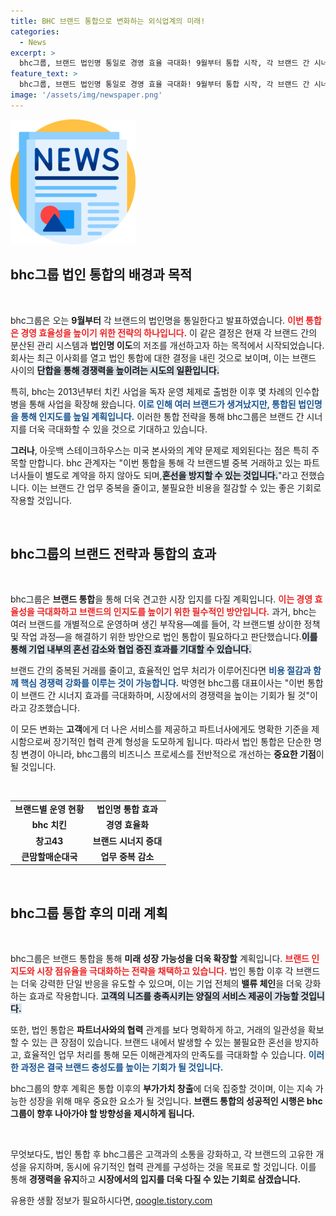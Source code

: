 ```yaml
---
title: BHC 브랜드 통합으로 변화하는 외식업계의 미래!
categories:
  - News
excerpt: >
  bhc그룹, 브랜드 법인명 통일로 경영 효율 극대화! 9월부터 통합 시작, 각 브랜드 간 시너지 효과 기대. 아웃백 제외, 파트너사 혼선 해소에 큰 기대!
feature_text: >
  bhc그룹, 브랜드 법인명 통일로 경영 효율 극대화! 9월부터 통합 시작, 각 브랜드 간 시너지 효과 기대. 아웃백 제외, 파트너사 혼선 해소에 큰 기대!
image: '/assets/img/newspaper.png'
---
```


<p><img src="/assets/img/newspaper.png" alt="kimp 속보" /></p>

<h2 data-ke-size="size26">bhc그룹 법인 통합의 배경과 목적</h2>

<p data-ke-size="size16">&nbsp;</p>

<p>bhc그룹은 오는 <strong>9월부터</strong> 각 브랜드의 법인명을 통일한다고 발표하였습니다. <b><span style="color: #ee2323;">이번 통합은 경영 효율성을 높이기 위한 전략의 하나입니다.</span></b> 이 같은 결정은 현재 각 브랜드 간의 분산된 관리 시스템과 <strong>법인명 이도</strong>의 저조를 개선하고자 하는 목적에서 시작되었습니다. 회사는 최근 이사회를 열고 법인 통합에 대한 결정을 내린 것으로 보이며, 이는 브랜드 사이의 <b><span style="background-color: #21538527;">단합을 통해 경쟁력을 높이려는 시도의 일환입니다.</span></b> </p>

<p>특히, bhc는 2013년부터 치킨 사업을 독자 운영 체제로 출범한 이후 몇 차례의 인수합병을 통해 사업을 확장해 왔습니다. <b><span style="color: #1a5490;">이로 인해 여러 브랜드가 생겨났지만, 통합된 법인명을 통해 인지도를 높일 계획입니다.</span></b> 이러한 통합 전략을 통해 bhc그룹은 브랜드 간 시너지를 더욱 극대화할 수 있을 것으로 기대하고 있습니다. </p>

<p><b>그러나</b>, 아웃백 스테이크하우스는 미국 본사와의 계약 문제로 제외된다는 점은 특히 주목할 만합니다. bhc 관계자는 "이번 통합을 통해 각 브랜드별 중복 거래하고 있는 파트너사들이 별도로 계약을 하지 않아도 되며,<b><span style="background-color: #21538527;">혼선을 방지할 수 있는 것입니다.</span></b>"라고 전했습니다. 이는 브랜드 간 업무 중복을 줄이고, 불필요한 비용을 절감할 수 있는 좋은 기회로 작용할 것입니다. </p>

<p data-ke-size="size16">&nbsp;</p>

<h2 data-ke-size="size26">bhc그룹의 브랜드 전략과 통합의 효과</h2>

<p data-ke-size="size16">&nbsp;</p>

<p>bhc그룹은 <strong>브랜드 통합</strong>을 통해 더욱 견고한 시장 입지를 다질 계획입니다. <b><span style="color: #ee2323;">이는 경영 효율성을 극대화하고 브랜드의 인지도를 높이기 위한 필수적인 방안입니다.</span></b> 과거, bhc는 여러 브랜드를 개별적으로 운영하며 생긴 부작용—예를 들어, 각 브랜드별 상이한 정책 및 작업 과정—을 해결하기 위한 방안으로 법인 통합이 필요하다고 판단했습니다.<b><span style="background-color: #21538527;">이를 통해 기업 내부의 혼선 감소와 협업 증진 효과를 기대할 수 있습니다.</span></b> </p>

<p>브랜드 간의 중복된 거래를 줄이고, 효율적인 업무 처리가 이루어진다면 <b><span style="color: #1a5490;">비용 절감과 함께 핵심 경쟁력 강화를 이루는 것이 가능합니다.</span></b> 박영현 bhc그룹 대표이사는 "이번 통합이 브랜드 간 시너지 효과를 극대화하며, 시장에서의 경쟁력을 높이는 기회가 될 것"이라고 강조했습니다. </p>

<p>이 모든 변화는 <strong>고객</strong>에게 더 나은 서비스를 제공하고 파트너사에게도 명확한 기준을 제시함으로써 장기적인 협력 관계 형성을 도모하게 됩니다. 따라서 법인 통합은 단순한 명칭 변경이 아니라, bhc그룹의 비즈니스 프로세스를 전반적으로 개선하는 <b>중요한 기점</b>이 될 것입니다.</p>

<p data-ke-size="size16">&nbsp;</p>

<table style="width: 100%; border-collapse: collapse;">
<tr>
<td style="text-align: center; height: 17px;"><b>브랜드별 운영 현황</b></td>
<td style="text-align: center; height: 17px;"><b>법인명 통합 효과</b></td>
</tr>
<tr>
<td style="text-align: center; height: 17px;"><b>bhc 치킨</b></td>
<td style="text-align: center; height: 17px;"><b>경영 효율화</b></td>
</tr>
<tr>
<td style="text-align: center; height: 17px;"><b>창고43</b></td>
<td style="text-align: center; height: 17px;"><b>브랜드 시너지 증대</b></td>
</tr>
<tr>
<td style="text-align: center; height: 17px;"><b>큰맘할매순대국</b></td>
<td style="text-align: center; height: 17px;"><b>업무 중복 감소</b></td>
</tr>
</table>

<p data-ke-size="size16">&nbsp;</p>

<h2 data-ke-size="size26">bhc그룹 통합 후의 미래 계획</h2>

<p data-ke-size="size16">&nbsp;</p>

<p>bhc그룹은 브랜드 통합을 통해 <strong>미래 성장 가능성을 더욱 확장할</strong> 계획입니다. <b><span style="color: #ee2323;">브랜드 인지도와 시장 점유율을 극대화하는 전략을 채택하고 있습니다.</span></b> 법인 통합 이후 각 브랜드는 더욱 강력한 단일 반응을 유도할 수 있으며, 이는 기업 전체의 <strong>밸류 체인</strong>을 더욱 강화하는 효과로 작용합니다. <b><span style="background-color: #21538527;">고객의 니즈를 충족시키는 양질의 서비스 제공이 가능할 것입니다.</span></b></p>

<p>또한, 법인 통합은 <strong>파트너사와의 협력</strong> 관계를 보다 명확하게 하고, 거래의 일관성을 확보할 수 있는 큰 장점이 있습니다. 브랜드 내에서 발생할 수 있는 불필요한 혼선을 방지하고, 효율적인 업무 처리를 통해 모든 이해관계자의 만족도를 극대화할 수 있습니다. <b><span style="color: #1a5490;">이러한 과정은 결국 브랜드 충성도를 높이는 기회가 될 것입니다.</span></b></p>

<p>bhc그룹의 향후 계획은 통합 이후의 <b>부가가치 창출</b>에 더욱 집중할 것이며, 이는 지속 가능한 성장을 위해 매우 중요한 요소가 될 것입니다. <b>브랜드 통합의 성공적인 시행은 bhc그룹이 향후 나아가야 할 방향성을 제시하게 됩니다.</b></p>

<p data-ke-size="size16">&nbsp;</p>

<p>무엇보다도, 법인 통합 후 bhc그룹은 고객과의 소통을 강화하고, 각 브랜드의 고유한 개성을 유지하며, 동시에 유기적인 협력 관계를 구성하는 것을 목표로 할 것입니다. 이를 통해 <strong>경쟁력을 유지</strong>하고 <strong>시장에서의 입지를 더욱 다질 수 있는 기회로 삼겠습니다.</strong></p>
유용한 생활 정보가 필요하시다면, <a href="https://qoogle.tistory.com" rel="dofollow">qoogle.tistory.com</a>


